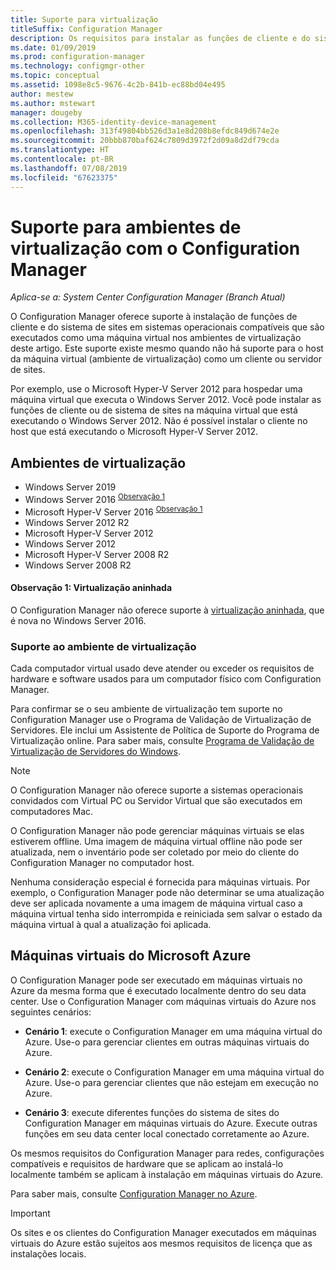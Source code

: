 ```yaml
---
title: Suporte para virtualização
titleSuffix: Configuration Manager
description: Os requisitos para instalar as funções de cliente e do sistema de sites do Configuration Manager em um ambiente de virtualização.
ms.date: 01/09/2019
ms.prod: configuration-manager
ms.technology: configmgr-other
ms.topic: conceptual
ms.assetid: 1098e8c5-9676-4c2b-841b-ec88bd04e495
author: mestew
ms.author: mstewart
manager: dougeby
ms.collection: M365-identity-device-management
ms.openlocfilehash: 313f49804bb526d3a1e8d208b8efdc849d674e2e
ms.sourcegitcommit: 20bbb870baf624c7809d3972f2d09a8d2df79cda
ms.translationtype: HT
ms.contentlocale: pt-BR
ms.lasthandoff: 07/08/2019
ms.locfileid: "67623375"
---
```

# <a name="support-for-virtualization-environments-with-configuration-manager"></a>Suporte para ambientes de virtualização com o Configuration Manager

*Aplica-se a: System Center Configuration Manager (Branch Atual)*

O Configuration Manager oferece suporte à instalação de funções de cliente e do sistema de sites em sistemas operacionais compatíveis que são executados como uma máquina virtual nos ambientes de virtualização deste artigo. Este suporte existe mesmo quando não há suporte para o host da máquina virtual (ambiente de virtualização) como um cliente ou servidor de sites.  

Por exemplo, use o Microsoft Hyper-V Server 2012 para hospedar uma máquina virtual que executa o Windows Server 2012. Você pode instalar as funções de cliente ou de sistema de sites na máquina virtual que está executando o Windows Server 2012. Não é possível instalar o cliente no host que está executando o Microsoft Hyper-V Server 2012.  


## <a name="virtualization-environments"></a>Ambientes de virtualização

- Windows Server 2019  
- Windows Server 2016 <sup>[Observação 1](#bkmk_note1)</sup>  
- Microsoft Hyper-V Server 2016 <sup>[Observação 1](#bkmk_note1)</sup>  
- Windows Server 2012 R2  
- Microsoft Hyper-V Server 2012  
- Windows Server 2012  
- Microsoft Hyper-V Server 2008 R2  
- Windows Server 2008 R2  

#### <a name="bkmk_note1"></a> Observação 1: Virtualização aninhada
O Configuration Manager não oferece suporte à [virtualização aninhada](/windows-server/virtualization/hyper-v/What-s-new-in-Hyper-V-on-Windows#nested-virtualization-new), que é nova no Windows Server 2016.


### <a name="virtualization-environment-support"></a>Suporte ao ambiente de virtualização

Cada computador virtual usado deve atender ou exceder os requisitos de hardware e software usados para um computador físico com Configuration Manager.  

Para confirmar se o seu ambiente de virtualização tem suporte no Configuration Manager use o Programa de Validação de Virtualização de Servidores. Ele inclui um Assistente de Política de Suporte do Programa de Virtualização online. Para saber mais, consulte [Programa de Validação de Virtualização de Servidores do Windows](https://www.windowsservercatalog.com/svvp.aspx).  

> [!NOTE]  
> O Configuration Manager não oferece suporte a sistemas operacionais convidados com Virtual PC ou Servidor Virtual que são executados em computadores Mac.  

O Configuration Manager não pode gerenciar máquinas virtuais se elas estiverem offline. Uma imagem de máquina virtual offline não pode ser atualizada, nem o inventário pode ser coletado por meio do cliente do Configuration Manager no computador host.  

Nenhuma consideração especial é fornecida para máquinas virtuais. Por exemplo, o Configuration Manager pode não determinar se uma atualização deve ser aplicada novamente a uma imagem de máquina virtual caso a máquina virtual tenha sido interrompida e reiniciada sem salvar o estado da máquina virtual à qual a atualização foi aplicada.  



##  <a name="bkmk_Azure"></a> Máquinas virtuais do Microsoft Azure  

O Configuration Manager pode ser executado em máquinas virtuais no Azure da mesma forma que é executado localmente dentro do seu data center. Use o Configuration Manager com máquinas virtuais do Azure nos seguintes cenários:  

- **Cenário 1**: execute o Configuration Manager em uma máquina virtual do Azure. Use-o para gerenciar clientes em outras máquinas virtuais do Azure.  

- **Cenário 2**: execute o Configuration Manager em uma máquina virtual do Azure. Use-o para gerenciar clientes que não estejam em execução no Azure.  

- **Cenário 3**: execute diferentes funções do sistema de sites do Configuration Manager em máquinas virtuais do Azure. Execute outras funções em seu data center local conectado corretamente ao Azure.  

Os mesmos requisitos do Configuration Manager para redes, configurações compatíveis e requisitos de hardware que se aplicam ao instalá-lo localmente também se aplicam à instalação em máquinas virtuais do Azure.  

Para saber mais, consulte [Configuration Manager no Azure](/sccm/core/understand/configuration-manager-on-azure).

> [!IMPORTANT]  
> Os sites e os clientes do Configuration Manager executados em máquinas virtuais do Azure estão sujeitos aos mesmos requisitos de licença que as instalações locais.  
